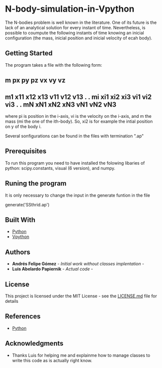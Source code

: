# N-body-simulation-in-Vpython

The N-bodies problem is well known in the literature. One of its future is the lack of an analytical solution for every instant of time. Nevertheless, is possible to coumpute the following instants of time knowing an inicial configuration (the mass, inicial position and inicial velocity of ecah body).

## Getting Started 

The program takes a file with the following form: 

m px   py  pz  vx  vy  vz
-------------------------------
m1 x11 x12 x13 v11 v12 v13
.
.
mi xi1 xi2 xi3 vi1 vi2 vi3
.
.
mN xN1 xN2 xN3 vN1 vN2 vN3
--------------------------------

where pi is position in the i-axis, vi is the velocity on the i-axis, and m the mass (mi the one of the ith-body). So, xi2 is for example the intial position on y of the body i.   

Several sonfigurations can be found in the files with termination ".ap"


## Prerequisites

To run this program you need to have installed the folowing libaries of python: scipy.constants, visual (6 version), and numpy.

## Runing the program 

It is only necessary to change the input in the generate funtion in the file  

generate('SSthrid.ap')


## Built With

* [Python](https://www.python.org/) 
* [Vpython](https://www.python.org/) 

## Authors

* **Andrés Felipe Gómez** - *Initial work without classes implentation* -
* **Luis Abelardo Papiernik** - *Actual code* -

## License

This project is licensed under the MIT License - see the [LICENSE.md](LICENSE.md) file for details

## References

* [Python](https://www.python.org/) 

## Acknowledgments

* Thanks Luis for helping me and explainme how to manage classes to write this code as is actually right know. 
